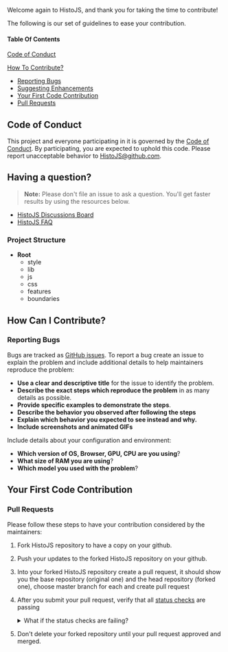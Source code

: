 Welcome again to HistoJS, and thank you for taking the time to contribute! 

The following is our set of guidelines to ease your contribution. 

#### Table Of Contents

[Code of Conduct](#code-of-conduct)

[How To Contribute?](#how-can-i-contribute)
  * [Reporting Bugs](#reporting-bugs)
  * [Suggesting Enhancements](#suggesting-enhancements)
  * [Your First Code Contribution](#your-first-code-contribution)
  * [Pull Requests](#pull-requests)



## Code of Conduct

This project and everyone participating in it is governed by the [Code of Conduct](CODE_OF_CONDUCT.md). By participating, you are expected to uphold this code. Please report unacceptable behavior to [HistoJS@github.com](mailto:HistoJS@github.com).

## Having a question? 

> **Note:** Please don't file an issue to ask a question. You'll get faster results by using the resources below.

* [HistoJS Discussions Board](https://github.com/HistoJS/HistoJS/discussions)
* [HistoJS FAQ](wiki/faq/)


### Project Structure

  * **Root**  
    * style 
    * lib
    * js 
    * css 
    * features 
    * boundaries
      

## How Can I Contribute?

### Reporting Bugs

Bugs are tracked as [GitHub issues](https://guides.github.com/features/issues/). To report a bug create an issue  to explain the problem and include additional details to help maintainers reproduce the problem:

* **Use a clear and descriptive title** for the issue to identify the problem.
* **Describe the exact steps which reproduce the problem** in as many details as possible. 
* **Provide specific examples to demonstrate the steps**. 
* **Describe the behavior you observed after following the steps** 
* **Explain which behavior you expected to see instead and why.**
* **Include screenshots and animated GIFs** 


Include details about your configuration and environment:

* **Which version of OS, Browser, GPU, CPU are you using**?
* **What size of RAM you are using**?
* **Which model you used with the  problem**?




## Your First Code Contribution

### Pull Requests


Please follow these steps to have your contribution considered by the maintainers:

1. Fork HistoJS repository to have a copy on your github.
2. Push your updates to the forked HistoJS repository on your github.
3. Into your forked HistoJS repository create a pull request, it should show you the base repository (original one)  and the head repository (forked one), choose master branch for each and create pull request
4. After you submit your pull request, verify that all [status checks](https://help.github.com/articles/about-status-checks/) are passing <details><summary>What if the status checks are failing?</summary>If a status check is failing, and you believe that the failure is unrelated to your change, please leave a comment on the pull request explaining why you believe the failure is unrelated. A maintainer will re-run the status check for you. If we conclude that the failure was a false positive, then we will open an issue to track that problem with our status check suite.</details>

5. Don't delete your forked repository until your pull request approved and merged. 
